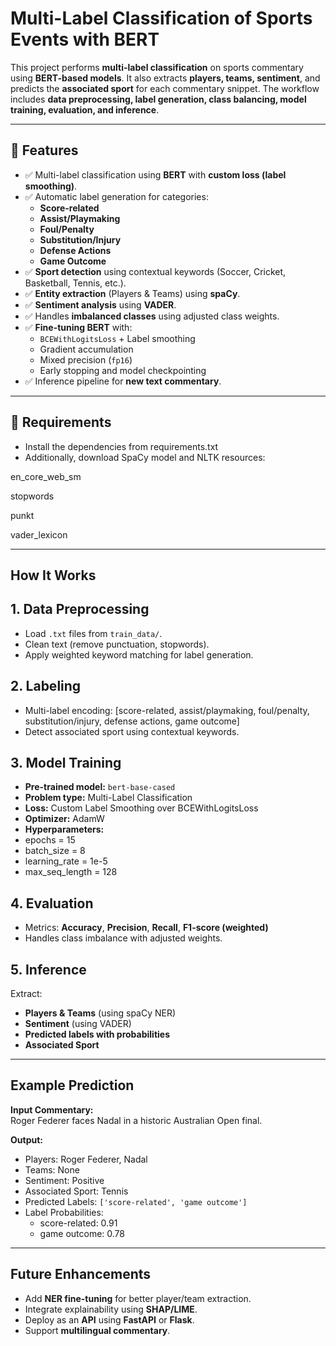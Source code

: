 # Multi-Label Classification of Sports Events with BERT

This project performs **multi-label classification** on sports commentary using **BERT-based models**. It also extracts **players, teams, sentiment**, and predicts the **associated sport** for each commentary snippet. The workflow includes **data preprocessing, label generation, class balancing, model training, evaluation, and inference**.

---

## 📌 Features
- ✅ Multi-label classification using **BERT** with **custom loss (label smoothing)**.
- ✅ Automatic label generation for categories:
  - **Score-related**
  - **Assist/Playmaking**
  - **Foul/Penalty**
  - **Substitution/Injury**
  - **Defense Actions**
  - **Game Outcome**
- ✅ **Sport detection** using contextual keywords (Soccer, Cricket, Basketball, Tennis, etc.).
- ✅ **Entity extraction** (Players & Teams) using **spaCy**.
- ✅ **Sentiment analysis** using **VADER**.
- ✅ Handles **imbalanced classes** using adjusted class weights.
- ✅ **Fine-tuning BERT** with:
  - `BCEWithLogitsLoss` + Label smoothing
  - Gradient accumulation
  - Mixed precision (`fp16`)
  - Early stopping and model checkpointing
- ✅ Inference pipeline for **new text commentary**.

---
## 📌 Requirements

- Install the dependencies from requirements.txt
- Additionally, download SpaCy model and NLTK resources:

en_core_web_sm

stopwords

punkt

vader_lexicon

---
## How It Works

## 1. Data Preprocessing
- Load `.txt` files from `train_data/`.
- Clean text (remove punctuation, stopwords).
- Apply weighted keyword matching for label generation.

## 2. Labeling
- Multi-label encoding:
  [score-related, assist/playmaking, foul/penalty, substitution/injury, defense actions, game outcome]
- Detect associated sport using contextual keywords.

## 3. Model Training
- **Pre-trained model:** `bert-base-cased`
- **Problem type:** Multi-Label Classification
- **Loss:** Custom Label Smoothing over BCEWithLogitsLoss
- **Optimizer:** AdamW
- **Hyperparameters:**
- epochs = 15
- batch_size = 8
- learning_rate = 1e-5
- max_seq_length = 128

## 4. Evaluation
- Metrics: **Accuracy**, **Precision**, **Recall**, **F1-score (weighted)**
- Handles class imbalance with adjusted weights.

## 5. Inference
Extract:
- **Players & Teams** (using spaCy NER)
- **Sentiment** (using VADER)
- **Predicted labels with probabilities**
- **Associated Sport**

---

## Example Prediction

**Input Commentary:**  
 Roger Federer faces Nadal in a historic Australian Open final.
 
**Output:**  
- Players: Roger Federer, Nadal  
- Teams: None  
- Sentiment: Positive  
- Associated Sport: Tennis  
- Predicted Labels: `['score-related', 'game outcome']`  
- Label Probabilities:  
  - score-related: 0.91  
  - game outcome: 0.78  

---

## Future Enhancements
- Add **NER fine-tuning** for better player/team extraction.
- Integrate explainability using **SHAP/LIME**.
- Deploy as an **API** using **FastAPI** or **Flask**.
- Support **multilingual commentary**.



